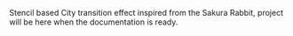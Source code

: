Stencil based City transition effect inspired from the Sakura Rabbit, project will be here when the documentation is ready.
